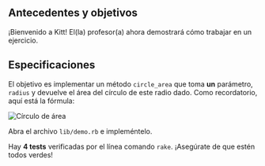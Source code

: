 ## Antecedentes y objetivos

¡Bienvenido a Kitt! El(la) profesor(a) ahora demostrará cómo trabajar en un ejercicio.

## Especificaciones

El objetivo es implementar un método `circle_area` que toma **un** parámetro,
`radius` y devuelve el área del círculo de este radio dado. Como recordatorio,
aquí está la fórmula:

![Círculo de área](https://raw.githubusercontent.com/lewagon/fullstack-images/master/ruby/area-circle.svg?sanitize=true)

Abra el archivo `lib/demo.rb` e impleméntelo.

Hay **4 tests** verificadas por el línea comando `rake`. ¡Asegúrate de que estén todos verdes!

